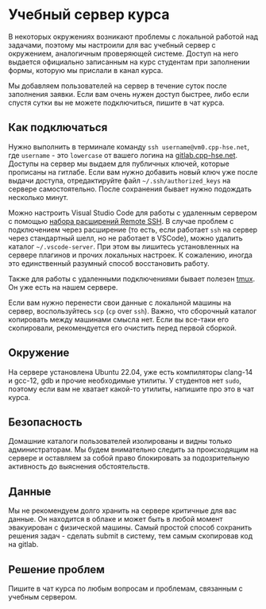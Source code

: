 # Учебный сервер курса

В некоторых окружениях возникают проблемы с локальной работой над задачами, поэтому мы настроили для вас учебный сервер с окружением, аналогичным проверяющей системе. Доступ на него выдается официально записанным на курс студентам при заполнении формы, которую мы прислали в канал курса.

Мы добавляем пользователей на сервер в течение суток после заполнения заявки. Если вам очень нужен доступ быстрее, либо если спустя сутки вы не можете подключиться, пишите в чат курса.

## Как подключаться

Нужно выполнить в терминале команду `ssh username@vm0.cpp-hse.net`, где `username` - это `lowercase` от вашего логина на [gitlab.cpp-hse.net](https://gitlab.cpp-hse.net). Доступы на сервер мы выдаем для публичных ключей, которые прописаны на гитлабе. Если вам нужно добавить новый ключ уже после выдачи доступа, отредактируйте файл `~/.ssh/authorized_keys` на сервере самостоятельно. После сохранения бывает нужно подождать несколько минут.

Можно настроить Visual Studio Code для работы с удаленным сервером с помощью [набора расширений Remote SSH](https://code.visualstudio.com/docs/remote/ssh). В случае проблем с подключением через расширение (то есть, если работает `ssh` на сервер через стандартный шелл, но не работает в VSCode), можно удалить каталог `~/.vscode-server`. При этом вы лишитесь установленных на сервере плагинов и прочих локальных настроек. К сожалению, иногда это единственный разумный способ восстановить работу.

Также для работы с удаленными подключениями бывает полезен [tmux](https://ru.wikipedia.org/wiki/Tmux). Он уже есть на нашем сервере.

Если вам нужно перенести свои данные с локальной машины на сервер, воспользуйтесь `scp` (`cp` over `ssh`). Важно, что сборочный каталог копировать между машинами смысла нет. Если вы все-таки его скопировали, рекомендуется его очистить перед первой сборкой.

## Окружение

На сервере установлена Ubuntu 22.04, уже есть компиляторы clang-14 и gcc-12, gdb и прочие необходимые утилиты. У студентов нет `sudo`, поэтому если вам не хватает какой-то утилиты, напишите про это в чат курса.

## Безопасность

Домашние каталоги пользователей изолированы и видны только администраторам. Мы будем внимательно следить за происходящим на сервере и оставляем за собой право блокировать за подозрительную активность до выяснения обстоятельств.

## Данные

Мы не рекомендуем долго хранить на сервере критичные для вас данные. Он находится в облаке и может быть в любой момент эвакуирован с физической машины. Самый простой способ сохранить решения задач - сделать submit в систему, тем самым скопировав код на gitlab.

## Решение проблем

Пишите в чат курса по любым вопросам и проблемам, связанным с учебным сервером.
